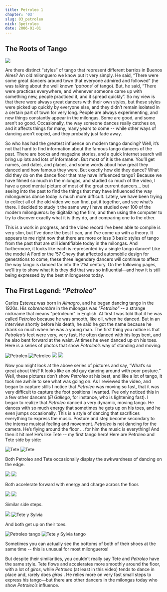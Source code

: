 ```yaml
---
title: Petroleo 1
chapter: '03'
slug: 03_petroleo
nick: 3petroleo
date: 2006-01-01
---
```


## The Roots of Tango

![](/3_pics/3petroleo/image1.jpg)

Are there distinct “styles” of tango that represent different barrios in Buenos Aires?  An old milonguero we know put it very simply.  He said, “There were some great dancers around town that everyone admired and followed” (he was talking about the well known _‘patrons’_ of tango).  But, he said, “There were practicas everywhere, and whenever someone came up with something new, people practiced it, and it spread quickly”.  So my view is that there were always great dancers with their own styles, but these styles were picked up quickly by everyone else, and they didn’t remain isolated in a certain part of town for very long.  People are always experimenting, and new things constantly appear in the milongas.  Some are good, and some aren’t so good.  Occasionally, the way someone dances really catches on, and it affects things for many, many years to come -- while other ways of dancing aren’t copied, and they probably just fade away.

So who has had the greatest influence on modern tango dancing?  Well, it’s not that hard to find information about the famous tango dancers of the past.  There are books and magazine stories, and a quick Internet search will bring up lots and lots of information.  But most of it is the same.  You’ll get names, and dates, and places, and some words about how great they danced and how famous they were.  But exactly how did they dance?  What did they do on the dance floor that may have influenced tango?  Because we have filmed so much in the milongas, and studied so much of the video, I have a good mental picture of most of the great current dancers... but seeing into the past to find the things that may have influenced the way milongueros dance today is much more difficult.  Lately, we have been trying to collect all of the old video we can find, put it together, and see what’s there. I decided to study it the same way I have studied over 100 of the modern milongueros: by digitalizing the film, and then using the computer to try to discover exactly what it is they do, and comparing one to the other.

This is a work in progress, and the video record I’ve been able to compile is very slim, but I’ve done the best I can, and I’ve come up with a theory. It appears to me right now that there are more or less 3 basic styles of tango from the past that are still identifiable today in the milongas.  And furthermore, it looks like each is represented by a single tango dancer!  Like the model A Ford or the ’57 Chevy that affected automobile design for generations to come, these three legendary dancers will continue to affect the way tango is danced far into the 21st century.  On the following pages, we’ll try to show what it is they did that was so influential—and how it is still being expressed by the best milongueros today.

## The First Legend: “_Petroleo_”

Carlos Estevez was born in _Almagro_, and he began dancing tango in the 1920s. His _sobrenombre_ in the milongas was _"Petroleo"_ -- a strange nickname that means "petroleum" in English. At first I was told that it he was called _Petroleo_ because he was smooth, like oil, when he danced. But in an interview shortly before his death, he said he got the name because he drank so much when he was a young man. The first thing you notice is that _Petroleo’s_ feet were very, very fast. He often danced with his legs bent, and he also bent forward at the waist. At times he even danced up on his toes. Here is a series of photos that show _Petroleo’s_ way of standing and moving:

![Petroleo](/3_pics/3petroleo/image001.jpg)
![Petroleo](/3_pics/3petroleo/image004.jpg)
![](/3_pics/3petroleo/image006.jpg)
![](/3_pics/3petroleo/image007.jpg)

Now you might look at the above series of pictures and say, “What’s so great about this? It looks like an old guy dancing around with poor posture.” Well, these pictures don’t show _Petroleo_ at his best, and like a lot of tango, it took me awhile to see what was going on. As I reviewed the video, and began to capture stills I notice that _Petroleo_ was moving so fast, that it was very difficult to capture the foot positions I wanted. I’ve only noticed this in a few other dancers (_El Gallego_, for instance, who is lightening fast). I began to realize that _Petroleo_ danced a very dynamic, moving tango. He dances with so much energy that sometimes he gets up on his toes, and he even jumps occasionally. This is a style of dancing that sacrifices everything to express the music. Posture and step become secondary to the intense musical feeling and movement. _Petroleo_ is not dancing for the camera. He’s flying around the floor ... for him the music is everything! And then it hit me! He’s like Tete -- my first tango hero! Here are Petroleo and Tete side by side:

![Tete](/3_pics/3petroleo/image010.jpg)
![Tete](/3_pics/3petroleo/image012.jpg)

Both Petroleo and Tete occasionally display the awkwardness of dancing on the edge.

![](/3_pics/3petroleo/image013.jpg)
![](/3_pics/3petroleo/image015.jpg)

Both accelerate forward with energy and charge across the floor.

![](/3_pics/3petroleo/image017.jpg)
![](/3_pics/3petroleo/image018.jpg)

Similar side steps.

![](/3_pics/3petroleo/image020.jpg)
![Tete y Sylvia](/3_pics/3petroleo/image021.jpg)

And both get up on their toes.

![Petroleo tango](/3_pics/3petroleo/image024.jpg)
![Tete y Sylvia tango](/3_pics/3petroleo/image025.jpg)

Sometimes you can actually see the bottoms of both of their shoes at the same
time -- this is unusual for most milongueros!

But despite their similarities, you couldn’t really say Tete and _Petroleo_ have the same style. Tete flows and accelerates more smoothly around the floor, with a lot of _giros_, while _Petroleo_ (at least in this video) tends to dance in place and, rarely does _giros_ . He relies more on very fast small steps to express his tango—but there are other dancers in the milongas today who show _Petroleo’s_ influence.
